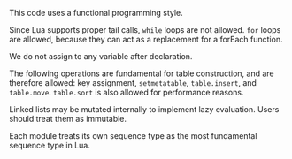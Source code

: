 This code uses a functional programming style.

Since Lua supports proper tail calls, `while` loops are not allowed. `for` loops
are allowed, because they can act as a replacement for a forEach function.

We do not assign to any variable after declaration.

The following operations are fundamental for table construction, and are
therefore allowed: key assignment, `setmetatable`, `table.insert`, and
`table.move`. `table.sort` is also allowed for performance reasons.

Linked lists may be mutated internally to implement lazy evaluation. Users
should treat them as immutable.

Each module treats its own sequence type as the most fundamental sequence type
in Lua.
